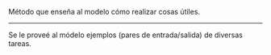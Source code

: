 Método que enseña al modelo cómo realizar cosas útiles.
***
Se le proveé al módelo ejemplos (pares de entrada/salida) de diversas tareas.